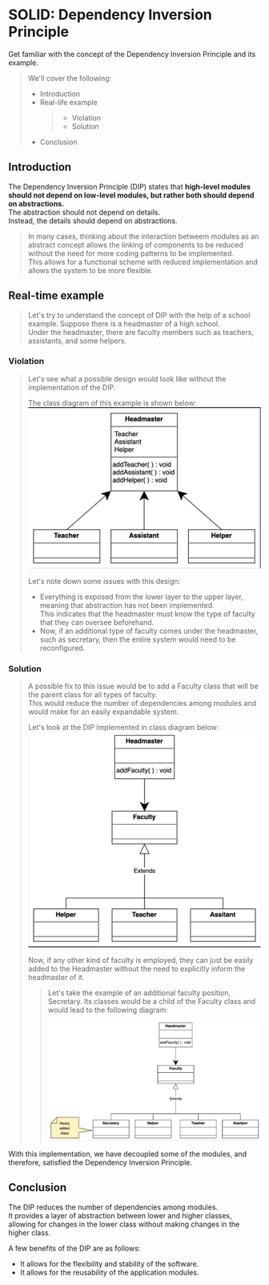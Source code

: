 # SOLID: Dependency Inversion Principle

Get familiar with the concept of the Dependency Inversion Principle and its example.

> We'll cover the following:
>
> - Introduction
> - Real-life example
>   > - Violation
>   > - Solution
> - Conclusion

## Introduction

The Dependency Inversion Principle (DIP) states that **high-level modules should not depend on low-level modules, but rather both should depend on abstractions.**  
 The abstraction should not depend on details.  
 Instead, the details should depend on abstractions.

> In many cases, thinking about the interaction betweem modules as an abstract concept allows the linking of components to be reduced without the need for more coding patterns to be implemented.  
>  This allows for a functional scheme with reduced implementation and allows the system to be more flexible.

## Real-time example

> Let's try to understand the concept of DIP with the help of a school example. Suppose there is a headmaster of a high school.  
>  Under the headmaster, there are faculty members such as teachers, assistants, and some helpers.

### Violation

> Let's see what a possible design would look like without the implementation of the DIP.
>
> The class diagram of this example is shown below:
> ![violation of DIP](./images/5-1-violation%20of%20DIP.png)
>
> Let's note down some issues with this design:
>
> - Everything is exposed from the lower layer to the upper layer, meaning that abstraction has not been implemented.  
>    This indicates that the headmaster must know the type of faculty that they can oversee beforehand.
> - Now, if an additional type of faculty comes under the headmaster, such as secretary, then the entire system would need to be reconfigured.

### Solution

> A possible fix to this issue would be to add a Faculty class that will be the parent class for all types of faculty.  
>  This would reduce the number of dependencies among modules and would make for an easily expandable system.
>
> Let's look at the DIP implemented in class diagram below:
> ![DIP example of a high school](./images/5-2-DIP%20example.png)
>
> Now, if any other kind of faculty is employed, they can just be easily added to the Headmaster without the need to explicitly inform the headmaster of it.
>
> > Let's take the example of an additional faculty position, Secretary. Its classes would be a child of the Faculty class and would lead to the following diagram:
> >
> > ![Secretary is added to the high school example](./images/5-3-newly%20added%20class.png)

With this implementation, we have decoupled some of the modules, and therefore, satisfied the Dependency Inversion Principle.

## Conclusion

The DIP reduces the number of dependencies among modules.  
 It provides a layer of abstraction between lower and higher classes, allowing for changes in the lower class without making changes in the higher class.

A few benefits of the DIP are as follows:

- It allows for the flexibility and stability of the software.
- It allows for the reusability of the application modules.
